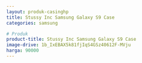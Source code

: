 ```yaml
---
layout: produk-casinghp
title: Stussy Inc Samsung Galaxy S9 Case
categories: samsung

# Produk
product-title: Stussy Inc Samsung Galaxy S9 Case
image-drive: 1b_IxEBAX5k81fjIqS4GSz40612F-MVju
harga: 90000
---
```

